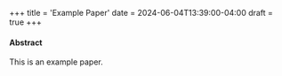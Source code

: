 +++
title = 'Example Paper'
date = 2024-06-04T13:39:00-04:00
draft = true
+++

#### Abstract

This is an example paper.
